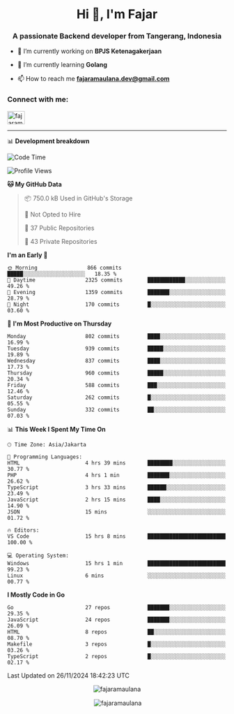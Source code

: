 <h1 align="center">Hi 👋, I'm Fajar</h1>
<h3 align="center">A passionate Backend developer from Tangerang, Indonesia</h3>

<!-- <p align="left"> <img src="https://komarev.com/ghpvc/?username=fajaramaulana&label=Profile%20views&color=0e75b6&style=flat" alt="fajaramaulana" /> </p> -->

- 🔭 I’m currently working on **BPJS Ketenagakerjaan**

- 🌱 I’m currently learning **Golang**

- 📫 How to reach me **fajaramaulana.dev@gmail.com**

<h3 align="left">Connect with me:</h3>
<p align="left">
<a href="https://linkedin.com/in/fajar-agus-maulana-73533a180/" target="blank"><img align="center" src="https://raw.githubusercontent.com/rahuldkjain/github-profile-readme-generator/master/src/images/icons/Social/linked-in-alt.svg" alt="fajaramaulana" height="30" width="40" /></a>
</p>

-------

📊 **Development breakdown**
<!--START_SECTION:waka-->
![Code Time](http://img.shields.io/badge/Code%20Time-2%2C473%20hrs%2029%20mins-blue)

![Profile Views](http://img.shields.io/badge/Profile%20Views-0-blue)

**🐱 My GitHub Data** 

> 📦 750.0 kB Used in GitHub's Storage 
 > 
> 🚫 Not Opted to Hire
 > 
> 📜 37 Public Repositories 
 > 
> 🔑 43 Private Repositories 
 > 
**I'm an Early 🐤** 

```text
🌞 Morning                866 commits         █████░░░░░░░░░░░░░░░░░░░░   18.35 % 
🌆 Daytime                2325 commits        ████████████░░░░░░░░░░░░░   49.26 % 
🌃 Evening                1359 commits        ███████░░░░░░░░░░░░░░░░░░   28.79 % 
🌙 Night                  170 commits         █░░░░░░░░░░░░░░░░░░░░░░░░   03.60 % 
```
📅 **I'm Most Productive on Thursday** 

```text
Monday                   802 commits         ████░░░░░░░░░░░░░░░░░░░░░   16.99 % 
Tuesday                  939 commits         █████░░░░░░░░░░░░░░░░░░░░   19.89 % 
Wednesday                837 commits         ████░░░░░░░░░░░░░░░░░░░░░   17.73 % 
Thursday                 960 commits         █████░░░░░░░░░░░░░░░░░░░░   20.34 % 
Friday                   588 commits         ███░░░░░░░░░░░░░░░░░░░░░░   12.46 % 
Saturday                 262 commits         █░░░░░░░░░░░░░░░░░░░░░░░░   05.55 % 
Sunday                   332 commits         ██░░░░░░░░░░░░░░░░░░░░░░░   07.03 % 
```


📊 **This Week I Spent My Time On** 

```text
🕑︎ Time Zone: Asia/Jakarta

💬 Programming Languages: 
HTML                     4 hrs 39 mins       ████████░░░░░░░░░░░░░░░░░   30.77 % 
PHP                      4 hrs 1 min         ███████░░░░░░░░░░░░░░░░░░   26.62 % 
TypeScript               3 hrs 33 mins       ██████░░░░░░░░░░░░░░░░░░░   23.49 % 
JavaScript               2 hrs 15 mins       ████░░░░░░░░░░░░░░░░░░░░░   14.90 % 
JSON                     15 mins             ░░░░░░░░░░░░░░░░░░░░░░░░░   01.72 % 

🔥 Editors: 
VS Code                  15 hrs 8 mins       █████████████████████████   100.00 % 

💻 Operating System: 
Windows                  15 hrs 1 min        █████████████████████████   99.23 % 
Linux                    6 mins              ░░░░░░░░░░░░░░░░░░░░░░░░░   00.77 % 
```

**I Mostly Code in Go** 

```text
Go                       27 repos            ███████░░░░░░░░░░░░░░░░░░   29.35 % 
JavaScript               24 repos            ███████░░░░░░░░░░░░░░░░░░   26.09 % 
HTML                     8 repos             ██░░░░░░░░░░░░░░░░░░░░░░░   08.70 % 
Makefile                 3 repos             █░░░░░░░░░░░░░░░░░░░░░░░░   03.26 % 
TypeScript               2 repos             █░░░░░░░░░░░░░░░░░░░░░░░░   02.17 % 
```




 Last Updated on 26/11/2024 18:42:23 UTC
<!--END_SECTION:waka-->
<p align="center"><img align="center" src="https://github-readme-stats.vercel.app/api/top-langs?username=fajaramaulana&show_icons=true&locale=en&layout=compact" alt="fajaramaulana" /></p>

<p align="center">&nbsp;<img align="center" src="https://github-readme-stats.vercel.app/api?username=fajaramaulana&show_icons=true&locale=en" alt="fajaramaulana" /></p>

